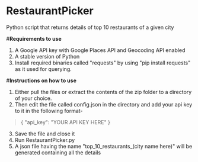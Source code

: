 # RestaurantPicker
Python script that returns details of top 10 restaurants of a given city<br/> 

#**Requirements to use**<br/> 
1. A Google API key with Google Places API and Geocoding API enabled<br/>
2. A stable version of Python<br/> 
3. Install required binaries called "requests" by using "pip install requests" as it used for querying.<br/>

#**Instructions on how to use**<br/>
1. Either pull the files or extract the contents of the zip folder to a directory of your choice.<br/>
2. Then edit the file called config.json in the directory and add your api key to it in the following format-<br/>

> {
    "api_key": "YOUR API KEY HERE"
  }<br/>

3. Save the file and close it<br/>
4. Run RestaurantPicker.py<br/>
5. A json file having the name "top_10_restaurants_(city name here)" will be generated containing all the details
